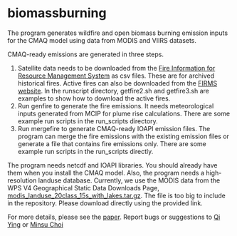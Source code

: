 # biomassburning
The program generates wildfire and open biomass burning emission inputs for the CMAQ model using data from MODIS and VIIRS datasets. 

CMAQ-ready emissions are generated in three steps. 
1. Satellite data needs to be downloaded from the [Fire Information for Resource Management System](https://firms.modaps.eosdis.nasa.gov/download/) as csv files. These are for archived historical fires. Active fires can also be downloaded from the [FIRMS website](https://firms.modaps.eosdis.nasa.gov/active_fire/). In the runscript directory, getfire2.sh and getfire3.sh are examples to show how to download the active fires. 
2. Run genfire to generate the fire emissions. It needs meteorological inputs generated from MCIP for plume rise calculations. There are some example run scripts in the run_scripts directory.
3. Run mergefire to generate CMAQ-ready IOAPI emission files. The program can merge the fire emissions with the existing emission files or generate a file that contains fire emissions only. There are some example run scripts in the run_scripts directly.
   
The program needs netcdf and IOAPI libraries. You should already have them when you install the CMAQ model. Also, the program needs a high-resolution landuse database. Currently, we use the MODIS data from the WPS V4 Geographical Static Data Downloads Page, [modis_landuse_20class_15s_with_lakes.tar.gz](https://www2.mmm.ucar.edu/wrf/src/wps_files/modis_landuse_20class_15s_with_lakes.tar.gz). The file is too big to include in the repository. Please download directly using the provided link. 

For more details, please see the [paper](https://doi.org/10.1016/j.atmosenv.2024.120942). Report bugs or suggestions to [Qi Ying](mailto:qying@ust.hk) or [Minsu Choi](mailto:minsu.choi@noaa.gov) 
